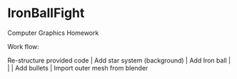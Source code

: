 IronBallFight
=============

Computer Graphics Homework

Work flow:

Re-structure provided code
|
Add star system (background)
|
Add Iron ball
| |
| Add bullets
|
Import outer mesh from blender
